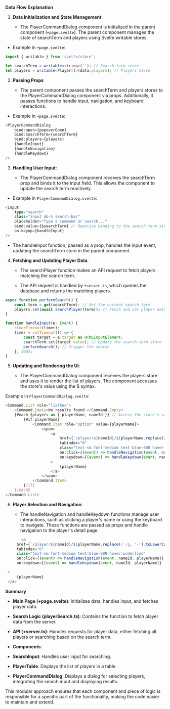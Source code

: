 **Data Flow Explanation**

1.  **Data Initialization and State Management**:

    - The PlayerCommandDialog component is initialized in the parent component (`+page.svelte`).
      The parent component manages the state of searchTerm and players using Svelte writable stores.

- Example in `+page.svelte`:

```ts
import { writable } from 'svelte/store';

let searchTerm = writable<string>(''); // Search term store
let players = writable<Player[]>(data.players); // Players store
```

2. **Passing Props**

   - The parent component passes the searchTerm and players stores to the PlayerCommandDialog component via props.
     Additionally, it passes functions to handle input, navigation, and keyboard interactions.

- Example in `+page.svelte`:

```ts
<PlayerCommandDialog
    bind:open={popoverOpen}
    bind:searchTerm={searchTerm}
    bind:players={players}
    {handleInput}
    {handleNavigation}
    {handleKeydown}
/>
```

3.  **Handling User Input**:

    - The PlayerCommandDialog component receives the searchTerm prop and binds it to the input field.
      This allows the component to update the search term reactively.

- Example in `PlayerCommandDialog.svelte`:

```ts
<Input
    type="search"
    class="input mb-5 search-bar"
    placeholder="Type a command or search..."
    bind:value={$searchTerm} // Reactive binding to the search term store
    on:keyup={handleInput}
/>
```

- The handleInput function, passed as a prop, handles the input event, updating the searchTerm store in the parent component.

4.  **Fetching and Updating Player Data**:

    - The searchPlayer function makes an API request to fetch players
      matching the search term.

    - The API request is handled by `+server.ts`, which queries the
      database and returns the matching players.

```ts
async function performSearch() {
	const term = get(searchTerm); // Get the current search term
	players.set(await searchPlayer(term)); // Fetch and set player data
}

function handleInput(e: Event) {
	clearTimeout(timer);
	timer = setTimeout(() => {
		const target = e.target as HTMLInputElement;
		searchTerm.set(target.value); // Update the search term store
		performSearch(); // Trigger the search
	}, 300);
}
```

5.  **Updating and Rendering the UI**:

    - The PlayerCommandDialog component receives the players store and uses it to render the list of players. The component accesses the store's value using the $ syntax.

Example in `PlayerCommandDialog.svelte`:

```ts
<Command.List role="listbox">
    <Command.Empty>No results found.</Command.Empty>
    {#each $players as { playerName, nameId }} // Access the store's value
        {#if playerName}
            <Command.Item role="option" value={playerName}>
                <span>
                    <a
                        href={`/player/${nameId}/${playerName.replace(/ /g, '-').toLowerCase()}`}
                        tabindex="0"
                        class="text-sm font-medium text-blue-600 hover:underline"
                        on:click={(event) => handleNavigation(event, nameId, playerName)}
                        on:keydown={(event) => handleKeydown(event, nameId, playerName)}
                    >
                        {playerName}
                    </a>
                </span>
            </Command.Item>
        {/if}
    {/each}
</Command.List>

```

6.  **Player Selection and Navigation**:

    - The handleNavigation and handleKeydown functions manage user interactions, such as clicking a player's name or using the keyboard to navigate.
      These functions are passed as props and handle navigation to the player's detail page.

```ts
       <a
     href={`/player/${nameId}/${playerName.replace(/ /g, '-').toLowerCase()}`}
     tabindex="0"
     class="text-sm font-medium text-blue-600 hover:underline"
     on:click={(event) => handleNavigation(event, nameId, playerName)}
     on:keydown={(event) => handleKeydown(event, nameId, playerName)}

 >
     {playerName}
 </a>

```

**Summary**

- **Main Page (+page.svelte)**: Initializes data, handles input, and
  fetches player data.

- **Search Logic (playerSearch.ts)**: Contains the function to fetch
  player data from the server.

- **API (+server.ts)**: Handles requests for player data, either
  fetching all players or searching based on the search term.

- **Components**:

- **SearchInput**: Handles user input for searching.

- **PlayerTable**: Displays the list of players in a table.

- **PlayerCommandDialog**: Displays a dialog for selecting
  players, integrating the search input and displaying results.

This modular approach ensures that each component and piece of logic is
responsible for a specific part of the functionality, making the code
easier to maintain and extend.

